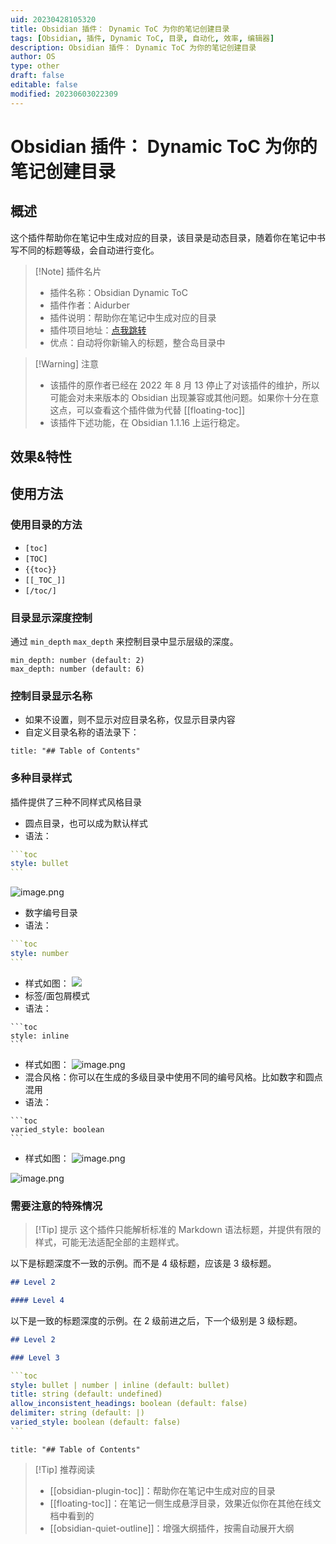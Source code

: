 ```yaml
---
uid: 20230428105320
title: Obsidian 插件： Dynamic ToC 为你的笔记创建目录
tags: [Obsidian, 插件, Dynamic ToC, 目录, 自动化, 效率, 编辑器]
description: Obsidian 插件： Dynamic ToC 为你的笔记创建目录
author: OS
type: other
draft: false
editable: false
modified: 20230603022309
---
```


# Obsidian 插件： Dynamic ToC 为你的笔记创建目录

## 概述

这个插件帮助你在笔记中生成对应的目录，该目录是动态目录，随着你在笔记中书写不同的标题等级，会自动进行变化。

> [!Note] 插件名片
> - 插件名称：Obsidian Dynamic ToC
> - 插件作者：Aidurber
> - 插件说明：帮助你在笔记中生成对应的目录
> - 插件项目地址：[点我跳转](https://github.com/Aidurber/obsidian-plugin-dynamic-toc)
> - 优点：自动将你新输入的标题，整合岛目录中

>[!Warning] 注意
>- 该插件的原作者已经在 2022 年 8 月 13 停止了对该插件的维护，所以可能会对未来版本的 Obsidian 出现兼容或其他问题。如果你十分在意这点，可以查看这个插件做为代替 [[floating-toc]]
>- 该插件下述功能，在 Obsidian 1.1.16 上运行稳定。

## 效果&特性

## 使用方法

### 使用目录的方法

- `[toc]`
- `[TOC]`
- `{{toc}}`
- `[[_TOC_]]`
- `[/toc/]`

### 目录显示深度控制

通过 `min_depth` `max_depth` 来控制目录中显示层级的深度。

```语法
min_depth: number (default: 2)
max_depth: number (default: 6)
```

### 控制目录显示名称

- 如果不设置，则不显示对应目录名称，仅显示目录内容
- 自定义目录名称的语法录下：

```语法
title: "## Table of Contents"
```

### 多种目录样式

插件提供了三种不同样式风格目录

- 圆点目录，也可以成为默认样式
- 语法：

````YAML
```toc
style: bullet
```
````

![image.png](https://cdn.pkmer.cn/images/ba23df5ef52d6384fdd587d2afeae686_MD5.png!pkmer)

- 数字编号目录
- 语法：

````YAML
```toc
style: number
```
````

- 样式如图：
![](https://cdn.pkmer.cn/images/10f4504e0fdbdb32d77f1fa3a2b4879c_MD5.png!pkmer)
- 标签/面包屑模式
- 语法：

````语法
```toc
style: inline
```
````

- 样式如图：
![image.png](https://cdn.pkmer.cn/images/da30dd202b0290ff38cebf1c1df4c666_MD5.png!pkmer)
- 混合风格：你可以在生成的多级目录中使用不同的编号风格。比如数字和圆点混用
- 语法：

````语法
```toc
varied_style: boolean
```
````

- 样式如图：
![image.png](https://cdn.pkmer.cn/images/5668d6e7a8f216f17d5a610c0353e4b1_MD5.png!pkmer)

![image.png](https://cdn.pkmer.cn/images/b210ed42af009574a2bf7dc8da97595d_MD5.png!pkmer)

### 需要注意的特殊情况

>[!Tip] 提示
>这个插件只能解析标准的 Markdown 语法标题，并提供有限的样式，可能无法适配全部的主题样式。

以下是标题深度不一致的示例。而不是 4 级标题，应该是 3 级标题。

```Markdown
## Level 2

#### Level 4
```

以下是一致的标题深度的示例。在 2 级前进之后，下一个级别是 3 级标题。

```Markdown
## Level 2

### Level 3
```

````YAML 语法
```toc
style: bullet | number | inline (default: bullet)
title: string (default: undefined)
allow_inconsistent_headings: boolean (default: false)
delimiter: string (default: |)
varied_style: boolean (default: false)
```
````

```toc
title: "## Table of Contents"
```

> [!Tip] 推荐阅读
> - [[obsidian-plugin-toc]]：帮助你在笔记中生成对应的目录
> - [[floating-toc]]：在笔记一侧生成悬浮目录，效果近似你在其他在线文档中看到的
> - [[obsidian-quiet-outline]]：增强大纲插件，按需自动展开大纲
